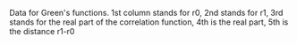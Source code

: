 Data for Green's functions.
1st column stands for r0, 2nd stands for r1, 3rd stands for the real part of the correlation function, 4th is the real part, 5th is the distance r1-r0
